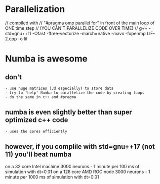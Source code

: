 # Parallelization

// compiled with 
// "#pragma omp parallel for" in front of the main loop of ONE time step
// (YOU CAN'T PARALLELIZE CODE OVER TIME)
// g++ -std=gnu++11 -Ofast -ftree-vectorize -march=native -mavx -fopenmp LIF-2.cpp -o lif



# Numba is awesome
## don't 
	- use huge matrices (3d especially) to store data
	- try to 'help' Numba to parallelize the code by creating loops
	- do the same in c++ and #pragma

## numba is even slightly better than super optimized c++ code
	- uses the cores efficiently

## however, if you complile with std=gnu++17 (not 11) you'll beat numba

on a 32 core Intel machine
	3000 neurons - 1 minute per 100 ms of simulation with dt=0.01
on a 128 core AMD ROC node
	3000 neurons - 1 minute per 1000 ms of simulation with dt=0.01
